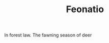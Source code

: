 ---
title: Feonatio
letter: F
permalink: "/definitions/bld-feonatio.html"
body: In forest law. The fawning season of deer
published_at: '2018-07-07'
source: Black's Law Dictionary 2nd Ed (1910)
layout: post
---